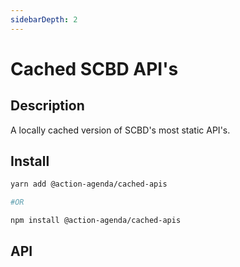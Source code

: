 ```yaml
---
sidebarDepth: 2
---
```

# Cached SCBD API's

## Description

A locally cached version of SCBD's most static API's.

## Install

```bash
yarn add @action-agenda/cached-apis

#OR 

npm install @action-agenda/cached-apis
```

## API
